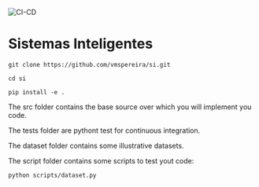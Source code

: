 ![CI-CD](https://github.com/vmspereira/si/actions/workflows/main.yaml/badge.svg)

# Sistemas Inteligentes





`git clone https://github.com/vmspereira/si.git`

`cd si`

`pip install -e .`



The src folder contains the base source over which you will implement you code.

The tests folder are pythont test for continuous integration.

The dataset folder contains some illustrative datasets.

The script folder contains some scripts to test yout code:

`python scripts/dataset.py`



